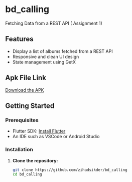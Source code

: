 # bd_calling

Fetching Data from a REST API ( Assignment 1)

## Features

- Display a list of albums fetched from a REST API
- Responsive and clean UI design
- State management using GetX

## Apk File Link

[Download the APK]()


## Getting Started

### Prerequisites

- Flutter SDK: [Install Flutter](https://flutter.dev/docs/get-started/install)
- An IDE such as VSCode or Android Studio

### Installation

1. **Clone the repository:**

   ```sh
   git clone https://github.com/zihadsikder/bd_calling
   cd bd_calling